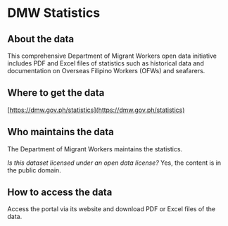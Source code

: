 # DMW Statistics

## About the data 
This comprehensive Department of Migrant Workers open data initiative includes PDF and Excel files of statistics such as historical data and documentation on Overseas Filipino Workers (OFWs) and seafarers.

## Where to get the data 
[https://dmw.gov.ph/statistics](https://dmw.gov.ph/statistics) 

## Who maintains the data 
The Department of Migrant Workers maintains the statistics.

*Is this dataset licensed under an open data license?* Yes, the content is in the public domain.

## How to access the data 
Access the portal via its website and download PDF or Excel files of the data.